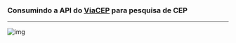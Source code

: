 <h3>Consumindo a API do <a href="https://viacep.com.br/">ViaCEP</a> para pesquisa de CEP</h3>
<hr>

![img](https://github.com/Tarmiel/PJ_web/blob/master/Static/3.app_SearchAddress/p1.png)
